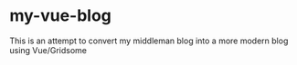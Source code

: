 # my-vue-blog

This is an attempt to convert my middleman blog into a more modern blog using Vue/Gridsome

